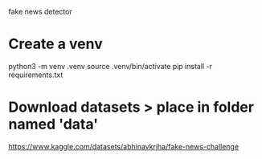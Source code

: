 fake news detector

# Create a venv
python3 -m venv .venv
source .venv/bin/activate
pip install -r requirements.txt

# Download datasets > place in folder named 'data'
https://www.kaggle.com/datasets/abhinavkrjha/fake-news-challenge
